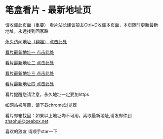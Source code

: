 # 笔盒看片 - 最新地址页

请收藏此页面（重要）
看片站长建议狼友Ctrl+D收藏本页面，本页随时更新最新地址，永远找到回家路

[永久访问地址（翻牆） 点击此处](https://beabox.net/)

[看片最新地址一 点击此处](https://bhs1d3e6e4.shop)

[看片最新地址二 点击此处](https://bhb6o4i1k8.shop)

[看片最新地址三 点击此处](https://bhm7d2o5k1.shop)

[看片最新地址四 点击此处](https://bhc1q2c0k7.shop)

看片提醒您请注意，永久地址一定要加https

如网站被屏蔽，请下载chrome浏览器

看片邮箱找回：如果以上地址均不可用，索取最新地址,请发邮件到 zhaohui@beabox.net

喜欢的狼友 请顺手star一下